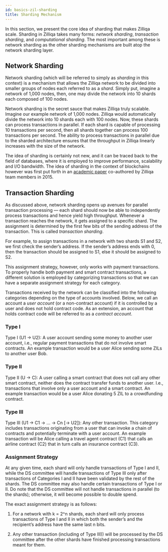 ```yaml
---
id: basics-zil-sharding
title: Sharding Mechanism
---
```

In this section, we present the core idea of sharding that makes Zilliqa scale. Sharding in Zilliqa takes many forms: *network sharding*, *transaction sharding*, and *computational sharding*. The most important among these is network sharding as the other sharding mechanisms are built atop the network sharding layer.

## Network Sharding

Network sharding (which will be referred to simply as *sharding* in this context) is a mechanism that allows the Zilliqa network to be divided into smaller groups of nodes each referred to as a *shard*. Simply put, imagine a network of 1,000 nodes, then, one may divide the network into 10 shards each composed of 100 nodes.

Network sharding is the secret sauce that makes Zilliqa truly scalable. Imagine our example network of 1,000 nodes. Zilliqa would automatically divide the network into 10 shards each with 100 nodes. Now, these shards can process transactions in parallel. If each shard is capable of processing 10 transactions per second, then all shards together can process 100 transactions per second. The ability to process transactions in parallel due to the sharded architecture ensures that the throughput in Zilliqa linearly increases with the size of the network.

The idea of sharding is certainly not new, and it can be traced back to the field of databases, where it is employed to improve performance, scalability and I/O bandwidth. The idea of sharding in the context of blockchains however was first put forth in an [academic paper](https://dl.acm.org/doi/10.1145/2976749.2978389) co-authored by Zilliqa team members in 2015.

## Transaction Sharding

As discussed above, network sharding opens up avenues for parallel transaction processing — each shard should now be able to independently process transactions and hence yield high throughput. Whenever a transaction reaches the network, it gets assigned to a specific shard. The assignment is determined by the first few bits of the sending address of the transaction. This is called *transaction sharding*.

For example, to assign transactions in a network with two shards S1 and S2, we first check the sender’s address. If the sender’s address ends with 0, then the transaction should be assigned to S1, else it should be assigned to S2.

This assignment strategy, however, only works with payment transactions. To properly handle both payment and smart contract transactions, a different solution is employed by categorizing transactions so that we can have a separate assignment strategy for each category.

Transactions received by the network can be classified into the following categories depending on the type of accounts involved. Below, we call an account a *user account* (or a non-contract account) if it is controlled by a user and does not hold contract code. As an extension, an account that holds contract code will be referred to as a *contract account*.

### Type I

Type I (U1 -> U2): A user account sending some money to another user account, i.e., regular payment transactions that do not involve smart contracts. An example transaction would be a user Alice sending some ZILs to another user Bob.

### Type II

Type II (U -> C): A user calling a smart contract that does not call any other smart contract, neither does the contract transfer funds to another user. I.e., transactions that involve only a user account and a smart contract. An example transaction would be a user Alice donating 5 ZIL to a crowdfunding contract.

### Type III

Type III (U1 -> C1 -> … -> Cn [-> U2]): Any other transaction. This category includes transactions originating from a user that can invoke a chain of contracts and potentially terminate with a user account. An example transaction will be Alice calling a travel agent contract (C1) that calls an airline contract (C2) that in turn calls an insurance contract (C3).

### Assignment Strategy

At any given time, each shard will only handle transactions of Type I and II, while the DS committee will handle transactions of Type III only after transactions of Categories I and II have been validated by the rest of the shards. The DS committee may also handle certain transactions of Type I or II. Do note that the DS committee will not handle transactions in parallel (to the shards); otherwise, it will become possible to double spend.

The exact assignment strategy is as follows:

1. For a network with k = 2^n shards, each shard will only process transactions of Type I and II in which both the sender’s and the recipient’s address have the same last n bits.

2. Any other transaction (including of Type III)) will be processed by the DS committee after the other shards have finished processing transactions meant for them.